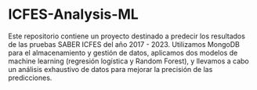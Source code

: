 # ICFES-Analysis-ML
Este repositorio contiene un proyecto destinado a predecir los resultados de las pruebas SABER ICFES del año 2017 - 2023. Utilizamos MongoDB para el almacenamiento y gestión de datos, aplicamos dos modelos de machine learning (regresión logística y Random Forest), y llevamos a cabo un análisis exhaustivo de datos para mejorar la precisión de las predicciones.
